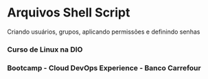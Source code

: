 # Arquivos Shell Script

Criando usuários, grupos, aplicando permissões e definindo senhas

### Curso de Linux na DIO
### Bootcamp - Cloud DevOps Experience - Banco Carrefour
